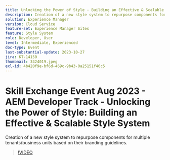 ```yaml
---
title: Unlocking the Power of Style - Building an Effective & Scalable Style System
description: Creation of a new style system to repurpose components for multiple tenants/business units based on their branding guidelines.
solution: Experience Manager
version: Cloud Service
feature-set: Experience Manager Sites
feature: Style System
role: Developer, User
level: Intermediate, Experienced
doc-type: Event
last-substantial-update: 2023-10-27
jira: KT-14150
thumbnail: 3424019.jpeg
exl-id: 4b420f9e-bf6d-469c-9b43-0a25151f46c5
---
```


# Skill Exchange Event Aug 2023 - AEM Developer Track - Unlocking the Power of Style: Building an Effective & Scalable Style System

Creation of a new style system to repurpose components for multiple tenants/business units based on their branding guidelines.

>[!VIDEO](https://video.tv.adobe.com/v/3424019/?learn=on)
